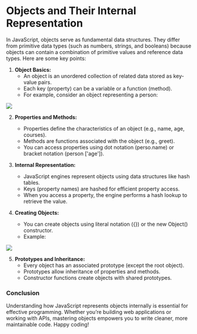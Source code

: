 <h1>Objects and Their Internal Representation</h1>

In JavaScript, objects serve as fundamental data structures. They differ from primitive data types (such as numbers, strings, and booleans) because objects can contain a combination of primitive values and reference data types. Here are some key points:

1. <b>Object Basics:</b>
    - An object is an unordered collection of related data stored as key-value pairs.
    - Each key (property) can be a variable or a function (method).
    - For example, consider an object representing a person:

<img src="https://miro.medium.com/v2/resize:fit:4096/1*GA7toY-Y3a3l0nlewOxIAw.png">


2. <b>Properties and Methods:</b>
    - Properties define the characteristics of an object (e.g., name, age, courses).
    - Methods are functions associated with the object (e.g., greet).
    - You can access properties using dot notation (perso.name) or bracket notation (person ['age']).

3. <b>Internal Representation:</b>
    - JavaScript engines represent objects using data structures like hash tables.
    - Keys (property names) are hashed for efficient property access.
    - When you access a property, the engine performs a hash lookup to retrieve the value.

4. <b>Creating Objects:</b>
    - You can create objects using literal notation ({}) or the new Object() constructor.
    - Example:

<img src="https://dotnettutorials.net/wp-content/uploads/2021/04/word-image-15.png">


5. <b>Prototypes and Inheritance:</b>
    - Every object has an associated prototype (except the root object).
    - Prototypes allow inheritance of properties and methods.
    - Constructor functions create objects with shared prototypes.

<h3>Conclusion</h3>

Understanding how JavaScript represents objects internally is essential for effective programming. Whether you’re building web applications or working with APIs, mastering objects empowers you to write cleaner, more maintainable code. Happy coding!
